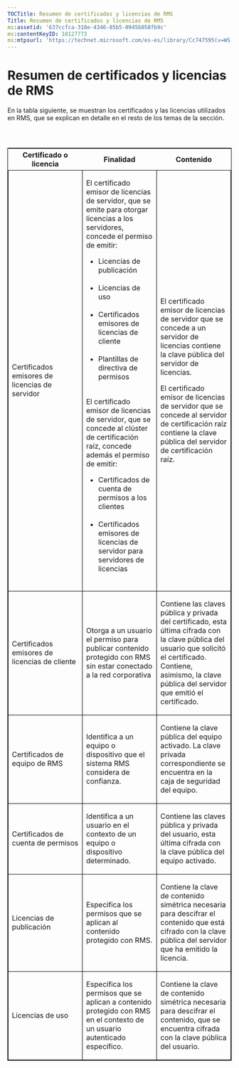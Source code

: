 ```yaml
---
TOCTitle: Resumen de certificados y licencias de RMS
Title: Resumen de certificados y licencias de RMS
ms:assetid: '637ccfca-318e-4346-85b5-0945b058fb9c'
ms:contentKeyID: 18127773
ms:mtpsurl: 'https://technet.microsoft.com/es-es/library/Cc747595(v=WS.10)'
---
```


Resumen de certificados y licencias de RMS
==========================================

En la tabla siguiente, se muestran los certificados y las licencias utilizados en RMS, que se explican en detalle en el resto de los temas de la sección.

###  

<p> </p>
<table style="border:1px solid black;">
<colgroup>
<col width="33%" />
<col width="33%" />
<col width="33%" />
</colgroup>
<thead>
<tr class="header">
<th>Certificado o licencia</th>
<th>Finalidad</th>
<th>Contenido</th>
</tr>
</thead>
<tbody>
<tr class="odd">
<td style="border:1px solid black;"><p>Certificados emisores de licencias de servidor</p></td>
<td style="border:1px solid black;"><p>El certificado emisor de licencias de servidor, que se emite para otorgar licencias a los servidores, concede el permiso de emitir:</p>
<ul>  
<li>Licencias de publicación<br />  
<br />  
</li>  
<li>Licencias de uso<br />  
<br />  
</li>  
<li>Certificados emisores de licencias de cliente<br />  
<br />  
</li>  
<li>Plantillas de directiva de permisos<br />  
<br />  
</li>  
</ul>  
<p>El certificado emisor de licencias de servidor, que se concede al clúster de certificación raíz, concede además el permiso de emitir:</p>  
<ul>  
<li>Certificados de cuenta de permisos a los clientes<br />  
<br />  
</li>  
<li>Certificados emisores de licencias de servidor para servidores de licencias<br />  
<br />  
</li>
</ul></td>
<td style="border:1px solid black;"><p>El certificado emisor de licencias de servidor que se concede a un servidor de licencias contiene la clave pública del servidor de licencias.</p>
<p>El certificado emisor de licencias de servidor que se concede al servidor de certificación raíz contiene la clave pública del servidor de certificación raíz.</p></td>
</tr>
<tr class="even">
<td style="border:1px solid black;"><p>Certificados emisores de licencias de cliente</p></td>
<td style="border:1px solid black;"><p>Otorga a un usuario el permiso para publicar contenido protegido con RMS sin estar conectado a la red corporativa</p></td>
<td style="border:1px solid black;"><p>Contiene las claves pública y privada del certificado, esta última cifrada con la clave pública del usuario que solicitó el certificado. Contiene, asimismo, la clave pública del servidor que emitió el certificado.</p></td>
</tr>  
<tr class="odd">
<td style="border:1px solid black;"><p>Certificados de equipo de RMS</p></td>
<td style="border:1px solid black;"><p>Identifica a un equipo o dispositivo que el sistema RMS considera de confianza.</p></td>
<td style="border:1px solid black;"><p>Contiene la clave pública del equipo activado. La clave privada correspondiente se encuentra en la caja de seguridad del equipo.</p></td>
</tr>  
<tr class="even">
<td style="border:1px solid black;"><p>Certificados de cuenta de permisos</p></td>
<td style="border:1px solid black;"><p>Identifica a un usuario en el contexto de un equipo o dispositivo determinado.</p></td>
<td style="border:1px solid black;"><p>Contiene las claves pública y privada del usuario, esta última cifrada con la clave pública del equipo activado.</p></td>
</tr>  
<tr class="odd">
<td style="border:1px solid black;"><p>Licencias de publicación</p></td>
<td style="border:1px solid black;"><p>Especifica los permisos que se aplican al contenido protegido con RMS.</p></td>
<td style="border:1px solid black;"><p>Contiene la clave de contenido simétrica necesaria para descifrar el contenido que está cifrado con la clave pública del servidor que ha emitido la licencia.</p></td>
</tr>  
<tr class="even">
<td style="border:1px solid black;"><p>Licencias de uso</p></td>
<td style="border:1px solid black;"><p>Especifica los permisos que se aplican a contenido protegido con RMS en el contexto de un usuario autenticado específico.</p></td>
<td style="border:1px solid black;"><p>Contiene la clave de contenido simétrica necesaria para descifrar el contenido, que se encuentra cifrada con la clave pública del usuario.</p></td>
</tr>  
</tbody>  
</table>
